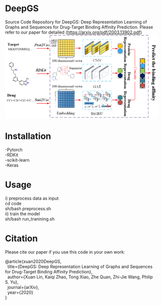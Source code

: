 <h1>DeepGS</h1>

Source Code Repository for DeepGS: Deep Representation Learning of Graphs and Sequences for Drug-Target Binding Affinity Prediction. Please refer to our paper for detailed (https://arxiv.org/pdf/2003.13902.pdf)
<img src="figure1.png" alt="The framework of DeepGS" />

<h1>Installation</h1>
-Pytorch<br>
-RDKit<br>
-scikit-learn<br>
-Keras<br>

<h1>Usage</h1>
i) preprocess data as input<br>
cd code<br>
sh/bash preprocess.sh<br>
ii) train the model<br>
sh/bash run_tranining.sh<br>

<h1>Citation</h1>
Please cite our paper if you use this code in your own work:<br>
<p>
@article{xuan2020DeepGS,<br>
&nbsp title={DeepGS: Deep Representation Learning of Graphs and Sequences for Drug-Target Binding Affinity Prediction},<br>
&nbsp  author={Xuan Lin, Kaiqi Zhao, Tong Xiao, Zhe Quan, Zhi-Jie Wang, Philip S. Yu},<br>
&nbsp  journal={arXiv},<br>
&nbsp  year={2020}<br>
}<br>
